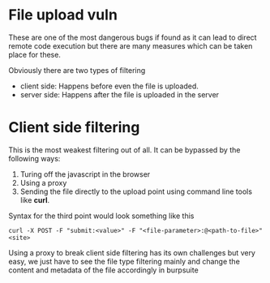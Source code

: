 # File upload vuln

These are one of the most dangerous bugs if found as it can lead to direct remote code execution but there are many measures which can be taken place for these.


Obviously there are two types of filtering 

* client side: Happens before even the file is uploaded.
* server side: Happens after the file is uploaded in the server


# Client side filtering

This is the most weakest filtering out of all. It can be bypassed by the following ways:

1) Turing off the javascript in the browser
2) Using a proxy
3) Sending the file directly to the upload point using command line tools like **curl**.

Syntax for the third point would look something like this

```curl -X POST -F "submit:<value>" -F "<file-parameter>:@<path-to-file>" <site>```



Using a proxy to break client side filtering has its own challenges but very easy, we just have to see the file type filtering mainly and change the content and metadata of the file accordingly in burpsuite

